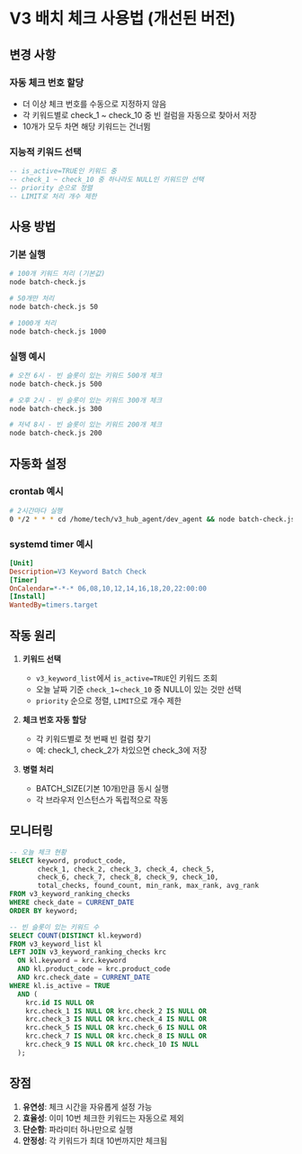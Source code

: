 # V3 배치 체크 사용법 (개선된 버전)

## 변경 사항

### 자동 체크 번호 할당
- 더 이상 체크 번호를 수동으로 지정하지 않음
- 각 키워드별로 check_1 ~ check_10 중 빈 컬럼을 자동으로 찾아서 저장
- 10개가 모두 차면 해당 키워드는 건너뜀

### 지능적 키워드 선택
```sql
-- is_active=TRUE인 키워드 중
-- check_1 ~ check_10 중 하나라도 NULL인 키워드만 선택
-- priority 순으로 정렬
-- LIMIT로 처리 개수 제한
```

## 사용 방법

### 기본 실행
```bash
# 100개 키워드 처리 (기본값)
node batch-check.js

# 50개만 처리
node batch-check.js 50

# 1000개 처리
node batch-check.js 1000
```

### 실행 예시
```bash
# 오전 6시 - 빈 슬롯이 있는 키워드 500개 체크
node batch-check.js 500

# 오후 2시 - 빈 슬롯이 있는 키워드 300개 체크  
node batch-check.js 300

# 저녁 8시 - 빈 슬롯이 있는 키워드 200개 체크
node batch-check.js 200
```

## 자동화 설정

### crontab 예시
```bash
# 2시간마다 실행
0 */2 * * * cd /home/tech/v3_hub_agent/dev_agent && node batch-check.js 500 >> logs/batch.log
```

### systemd timer 예시
```ini
[Unit]
Description=V3 Keyword Batch Check
[Timer]
OnCalendar=*-*-* 06,08,10,12,14,16,18,20,22:00:00
[Install]
WantedBy=timers.target
```

## 작동 원리

1. **키워드 선택**
   - `v3_keyword_list`에서 `is_active=TRUE`인 키워드 조회
   - 오늘 날짜 기준 `check_1`~`check_10` 중 NULL이 있는 것만 선택
   - `priority` 순으로 정렬, `LIMIT`으로 개수 제한

2. **체크 번호 자동 할당**
   - 각 키워드별로 첫 번째 빈 컬럼 찾기
   - 예: check_1, check_2가 차있으면 check_3에 저장

3. **병렬 처리**
   - BATCH_SIZE(기본 10개)만큼 동시 실행
   - 각 브라우저 인스턴스가 독립적으로 작동

## 모니터링

```sql
-- 오늘 체크 현황
SELECT keyword, product_code,
       check_1, check_2, check_3, check_4, check_5,
       check_6, check_7, check_8, check_9, check_10,
       total_checks, found_count, min_rank, max_rank, avg_rank
FROM v3_keyword_ranking_checks
WHERE check_date = CURRENT_DATE
ORDER BY keyword;

-- 빈 슬롯이 있는 키워드 수
SELECT COUNT(DISTINCT kl.keyword)
FROM v3_keyword_list kl
LEFT JOIN v3_keyword_ranking_checks krc 
  ON kl.keyword = krc.keyword 
  AND kl.product_code = krc.product_code 
  AND krc.check_date = CURRENT_DATE
WHERE kl.is_active = TRUE 
  AND (
    krc.id IS NULL OR
    krc.check_1 IS NULL OR krc.check_2 IS NULL OR
    krc.check_3 IS NULL OR krc.check_4 IS NULL OR
    krc.check_5 IS NULL OR krc.check_6 IS NULL OR
    krc.check_7 IS NULL OR krc.check_8 IS NULL OR
    krc.check_9 IS NULL OR krc.check_10 IS NULL
  );
```

## 장점

1. **유연성**: 체크 시간을 자유롭게 설정 가능
2. **효율성**: 이미 10번 체크한 키워드는 자동으로 제외
3. **단순함**: 파라미터 하나만으로 실행
4. **안정성**: 각 키워드가 최대 10번까지만 체크됨